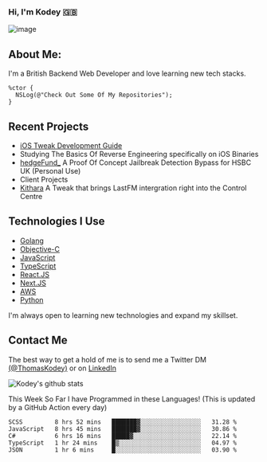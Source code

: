 ### Hi, I'm Kodey 🇬🇧
![image](https://kodeycodesstuff.tech/memoji.jpg)

## About Me:
I'm a British Backend Web Developer and love learning new tech stacks.

```objc
%ctor {
  NSLog(@"Check Out Some Of My Repositories");  
}
```

## Recent Projects
- [iOS Tweak Development Guide](https://kodey.dev/guide)
- Studying The Basics Of Reverse Engineering specifically on iOS Binaries
- [hedgeFund_](https://github.com/KodeyThomas/hedgeFund) A Proof Of Concept Jailbreak Detection Bypass for HSBC UK (Personal Use)
- Client Projects
- [Kithara](https://github.com/KodeyThomas/Kithara) A Tweak that brings LastFM intergration right into the Control Centre

## Technologies I Use
- [Golang](https://golang.org)
- [Objective-C](https://developer.apple.com/documentation/objectivec)
- [JavaScript](https://www.javascript.com/)
- [TypeScript](https://typescriptlang.org)
- [React.JS](https://reactjs.org/)
- [Next.JS](https://nextjs.org/)
- [AWS](https://aws.amazon.com/)
- [Python](https://www.python.org/)

I'm always open to learning new technologies and expand my skillset.

## Contact Me
The best way to get a hold of me is to send me a Twitter DM [(@ThomasKodey)](https://twitter.com/ThomasKodey) or on [LinkedIn](https://www.linkedin.com/in/kodey-thomas-472682184/)

![Kodey's github stats](https://githubstats.kodeythomas.vercel.app/api?username=KodeyThomas)

This Week So Far I have Programmed in these Languages! (This is updated by a GitHub Action every day)
<!--START_SECTION:waka-->
```text
SCSS         8 hrs 52 mins   ███████▓░░░░░░░░░░░░░░░░░   31.28 % 
JavaScript   8 hrs 45 mins   ███████▓░░░░░░░░░░░░░░░░░   30.86 % 
C#           6 hrs 16 mins   █████▓░░░░░░░░░░░░░░░░░░░   22.14 % 
TypeScript   1 hr 24 mins    █▒░░░░░░░░░░░░░░░░░░░░░░░   04.97 % 
JSON         1 hr 6 mins     █░░░░░░░░░░░░░░░░░░░░░░░░   03.90 % 
```
<!--END_SECTION:waka-->
